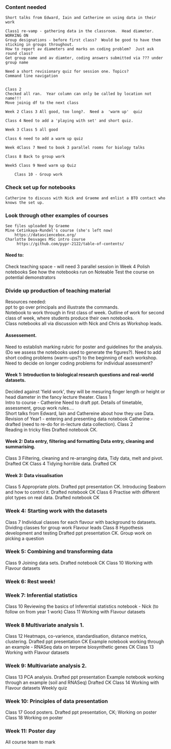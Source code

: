 ### Content needed
    Short talks from Edward, Iain and Catherine on using data in their work
    
    Class1 re-vamp - gathering data in the classroom.  Head diameter.  WORKING ON
    Group designations - before first class?  Would be good to have them sticking in groups throughout.
    How to report av diameters and marks on coding problem?  Just ask round class?
    Get group name and av diamter, coding answers submitted via ??? under group name

    Need a short revisionary quiz for session one. Topics?
    Command line navigation


    Class 2
    Checked all ran.  Year column can only be called by location not name!!!
    Move joinig df to the next class

    Week 2 Class 3 All good, too long?.  Need a  'warm up'  quiz

    Class 4 Need to add a 'playing with set' and short quiz.

    Week 3 Class 5 all good

    Class 6 need to add a warm up quiz

    Week 4Class 7 Need to book 3 parallel rooms for biology talks

    Class 8 Back to group work 

    Week5 Class 9 Need warm up Quiz

        Class 10 - Group work

### Check set up for notebooks 
    Catherine to discuss with Nick and Graeme and enlist a BTO contact who knows the set up.

### Look through other examples of courses
    See files uploaded by Graeme
    Mine Cetinkaya-Rundel's course (she's left now)
        https://datasciencebox.org/
    Charlotte Desvages MSc intro course
         https://github.com/pypr-2122/table-of-contents/

#### Need to:
 Check teaching space - will need 3 parallel session in Week 4
 Polish notebooks
 See how the notebooks run on Noteable
 Test the course on potential demonstrators

### Divide up production of teaching material
Resources needed:  
    ppt to go over principals and illustrate the commands.  
    Notebook to work through in first class of week. 
    Outline of work for second class of week, where students produce their own notebooks.  
    Class notebooks all via discussion with Nick and Chris as Workshop leads.  
    
#### Assessement. 
Need to establish marking rubric for poster and guidelines for the analysis.  
(Do we assess the notebooks used to generate the figures?). 
Need to add short coding problems (warm-ups?) to the beginning of each workshop.  
Need to decide on longer coding problems for individual assessment?  


#### Week 1: Introduction to biological research questions and real-world datasets.  
Decided against 'field work', they will be mesuring finger length or height or head diameter in the fancy lecture theater. 
Class 1   
        Intro to course - Catherine Need to draft ppt.  Details of timetable, assessment, group work rules....  
        Short talks from Edward, Iain and Cathereine about how they use Data. 
        Revision of Year1 - entering and presenting data notebook Catherine - drafted (need to re-do for in-lecture data collection). 
Class 2   
    Reading in tricky files Drafted notebook CK. 

#### Week 2: Data entry, filtering and formatting Data entry, cleaning and summarising.  
Class 3 
    Filtering, cleaning and re-arranging data, Tidy data, melt and pivot.  Drafted CK
Class 4 
    Tidying horrible data. Drafted CK
 
#### Week 3: Data visualisation  
Class 5 
    Appropriate plots.  Drafted ppt presentation  CK. 
    Introducing Seaborn and how to control it.  Drafted notebook  CK
Class 6 
    Practise with different plot types on real data.  Drafted notebook CK

### Week 4: Starting work with the datasets  
Class 7 
    Individual classes for each flavour with background to datasets.  Dividing classes for group work Flavour leads
Class 8 
    Hypothesis development and testing  Drafted ppt presentation  CK. 
    Group work on picking a question

### Week 5: Combining and transforming data 
Class 9 
    Joining data sets.   Drafted notebook CK
Class 10 
    Working with Flavour datasets

### Week 6: Rest week!

### Week 7: Inferential statistics   
Class 10 
    Reviewing the basics of Inferential statistics notebook - Nick (to follow on from year 1 work)
Class 11
    Working with Flavour datasets

### Week 8 Multivariate analysis 1.  
Class 12 
    Heatmaps, co-varience, standardisation, distance metrics, clustering. Drafted ppt presentation CK
    Example notebook working through an example - RNASeq data on terpene biosynthetic genes CK
Class 13 
    Working with Flavour datasets

### Week 9: Multivariate analysis 2.  
Class 13 
    PCA analysis. Drafted ppt presentation
    Example notebook working through an example (soil and RNASeq) Drafted CK
Class 14  Working with Flavour datasets
Weekly quiz  

### Week 10: Principles of data presentation  
Class 17 
    Good posters.  Drafted ppt presentation, CK; Working on poster
Class 18 Working on poster

### Week 11: Poster day  
All course team to mark



